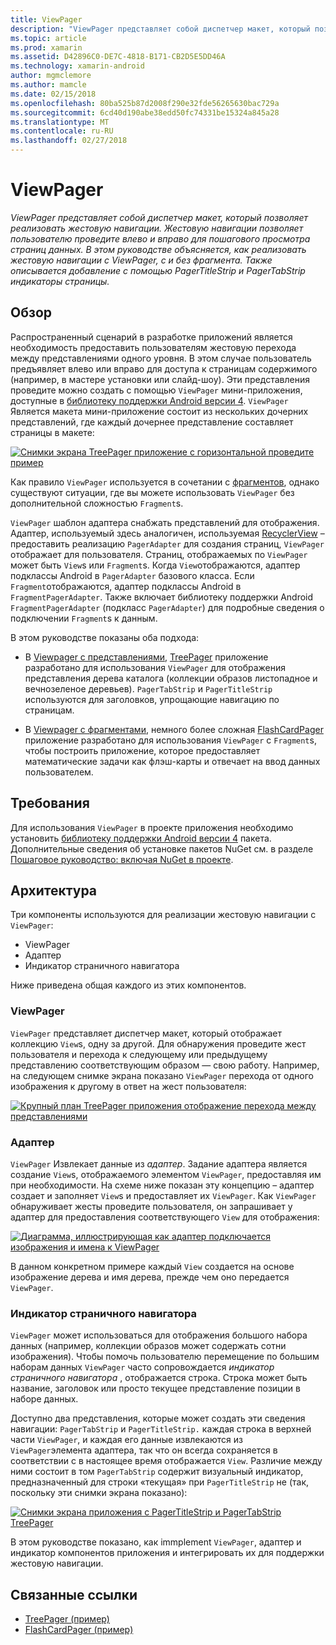 ```yaml
---
title: ViewPager
description: "ViewPager представляет собой диспетчер макет, который позволяет реализовать жестовую навигации. Жестовую навигации позволяет пользователю проведите влево и вправо для пошагового просмотра страниц данных. В этом руководстве объясняется, как реализовать жестовую навигации с ViewPager, с и без фрагмента. Также описывается добавление с помощью PagerTitleStrip и PagerTabStrip индикаторы страницы."
ms.topic: article
ms.prod: xamarin
ms.assetid: D42896C0-DE7C-4818-B171-CB2D5E5DD46A
ms.technology: xamarin-android
author: mgmclemore
ms.author: mamcle
ms.date: 02/15/2018
ms.openlocfilehash: 80ba525b87d2008f290e32fde56265630bac729a
ms.sourcegitcommit: 6cd40d190abe38edd50fc74331be15324a845a28
ms.translationtype: MT
ms.contentlocale: ru-RU
ms.lasthandoff: 02/27/2018
---
```

# <a name="viewpager"></a>ViewPager

_ViewPager представляет собой диспетчер макет, который позволяет реализовать жестовую навигации. Жестовую навигации позволяет пользователю проведите влево и вправо для пошагового просмотра страниц данных. В этом руководстве объясняется, как реализовать жестовую навигации с ViewPager, с и без фрагмента. Также описывается добавление с помощью PagerTitleStrip и PagerTabStrip индикаторы страницы._

<a name="overview" />
 
## <a name="overview"></a>Обзор

Распространенный сценарий в разработке приложений является необходимость предоставить пользователям жестовую перехода между представлениями одного уровня. В этом случае пользователь предъявляет влево или вправо для доступа к страницам содержимого (например, в мастере установки или слайд-шоу). Эти представления проведите можно создать с помощью `ViewPager` мини-приложения, доступные в [библиотеку поддержки Android версии 4](https://www.nuget.org/packages/Xamarin.Android.Support.v4/). `ViewPager` Является макета мини-приложение состоит из нескольких дочерних представлений, где каждый дочернее представление составляет страницы в макете: 

[![Снимки экрана TreePager приложение с горизонтальной проведите пример](images/01-intro-sml.png)](images/01-intro.png)

Как правило `ViewPager` используется в сочетании с [фрагментов](https://developer.xamarin.com/guides/android/platform_features/fragments/), однако существуют ситуации, где вы можете использовать `ViewPager` без дополнительной сложностью `Fragment`s.

`ViewPager` шаблон адаптера снабжать представлений для отображения. Адаптер, используемый здесь аналогичен, используемая [RecyclerView](~/android/user-interface/layouts/recycler-view/index.md) &ndash; предоставить реализацию `PagerAdapter` для создания страниц, `ViewPager` отображает для пользователя. Страниц, отображаемых по `ViewPager` может быть `View`s или `Fragment`s. Когда `View`отображаются, адаптер подклассы Android в `PagerAdapter` базового класса. Если `Fragment`отображаются, адаптер подклассы Android в `FragmentPagerAdapter`. Также включает библиотеку поддержки Android `FragmentPagerAdapter` (подкласс `PagerAdapter`) для подробные сведения о подключении `Fragment`s к данным. 

В этом руководстве показаны оба подхода: 

-   В [Viewpager с представлениями](~/android/user-interface/controls/view-pager/viewpager-and-views.md), [TreePager](https://developer.xamarin.com/samples/monodroid/UserInterface/TreePager/) приложение разработано для использования `ViewPager` для отображения представления дерева каталога (коллекции образов листопадное и вечнозеленое деревьев). 
    `PagerTabStrip`  и `PagerTitleStrip` используются для заголовков, упрощающие навигацию по страницам.

-   В [Viewpager с фрагментами](~/android/user-interface/controls/view-pager/viewpager-and-fragments.md), немного более сложная [FlashCardPager](https://developer.xamarin.com/samples/monodroid/UserInterface/TreePager/) приложение разработано для использования `ViewPager` с `Fragment`s, чтобы построить приложение, которое предоставляет математические задачи как флэш-карты и отвечает на ввод данных пользователем. 

<a name="requirements" />

## <a name="requirements"></a>Требования

Для использования `ViewPager` в проекте приложения необходимо установить [библиотеку поддержки Android версии 4](https://www.nuget.org/packages/Xamarin.Android.Support.v4/) пакета. Дополнительные сведения об установке пакетов NuGet см. в разделе [Пошаговое руководство: включая NuGet в проекте](https://docs.microsoft.com/visualstudio/mac/nuget-walkthrough). 

<a name="architecture" />
 
## <a name="architecture"></a>Архитектура

Три компоненты используются для реализации жестовую навигации с `ViewPager`:

-   ViewPager
-   Адаптер
-   Индикатор страничного навигатора

Ниже приведена общая каждого из этих компонентов.


<a name="viewpager" />

### <a name="viewpager"></a>ViewPager

`ViewPager` представляет диспетчер макет, который отображает коллекцию `View`s, одну за другой. Для обнаружения проведите жест пользователя и перехода к следующему или предыдущему представлению соответствующим образом — свою работу. Например, на следующем снимке экрана показано `ViewPager` перехода от одного изображения к другому в ответ на жест пользователя: 

[![Крупный план TreePager приложения отображение перехода между представлениями](images/02-transition-sml.png)](images/02-transition.png)


<a name="adapter" />

### <a name="adapter"></a>Адаптер

`ViewPager` Извлекает данные из *адаптер*. Задание адаптера является создание `View`s, отображаемого элементом `ViewPager`, предоставляя им при необходимости. На схеме ниже показан эту концепцию &ndash; адаптер создает и заполняет `View`s и предоставляет их `ViewPager`. Как `ViewPager` обнаруживает жесты проведите пользователя, он запрашивает у адаптер для предоставления соответствующего `View` для отображения: 

[![Диаграмма, иллюстрирующая как адаптер подключается изображения и имена к ViewPager](images/03-adapter-sml.png)](images/03-adapter.png)

В данном конкретном примере каждый `View` создается на основе изображение дерева и имя дерева, прежде чем оно передается `ViewPager`. 


<a name="indicator" />

### <a name="pager-indicator"></a>Индикатор страничного навигатора

`ViewPager` может использоваться для отображения большого набора данных (например, коллекции образов может содержать сотни изображения). Чтобы помочь пользователю перемещение по большим наборам данных `ViewPager` часто сопровождается *индикатор страничного навигатора* , отображается строка. Строка может быть название, заголовок или просто текущее представление позиции в наборе данных. 

Доступно два представления, которые может создать эти сведения навигации: `PagerTabStrip` и `PagerTitleStrip.` каждая строка в верхней части `ViewPager`, и каждая его данные извлекаются из `ViewPager`элемента адаптера, так что он всегда сохраняется в соответствии с в настоящее время отображается `View`. Различие между ними состоит в том `PagerTabStrip` содержит визуальный индикатор, предназначенный для строки «текущая» при `PagerTitleStrip` не (так, поскольку эти снимки экрана показано): 

[![Снимки экрана приложения с PagerTitleStrip и PagerTabStrip TreePager](images/04-comparison-sml.png)](images/04-comparison.png)

В этом руководстве показано, как immplement `ViewPager`, адаптер и индикатор компонентов приложения и интегрировать их для поддержки жестовую навигации. 



## <a name="related-links"></a>Связанные ссылки

- [TreePager (пример)](https://developer.xamarin.com/samples/monodroid/UserInterface/TreePager)
- [FlashCardPager (пример)](https://developer.xamarin.com/samples/monodroid/UserInterface/FlashCardPager)
